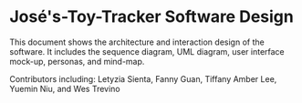 # José's-Toy-Tracker Software Design

This document shows the architecture and interaction design of the software. It includes the sequence diagram, UML diagram, user interface mock-up, personas, and mind-map.

Contributors including: 
Letyzia Sienta, Fanny Guan, Tiffany Amber Lee, Yuemin Niu, and Wes Trevino


